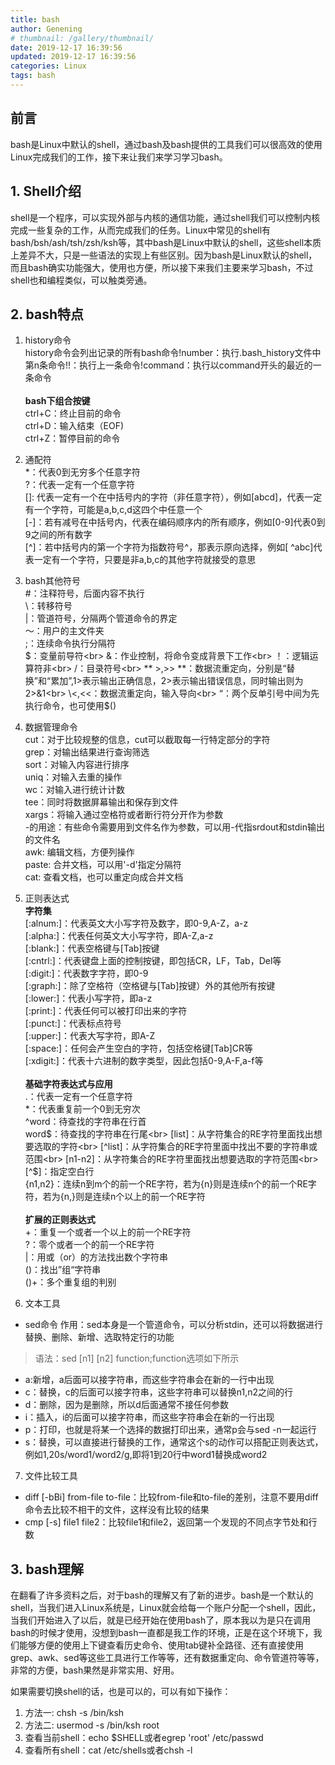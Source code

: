 ```yaml
---
title: bash
author: Genening
# thumbnail: /gallery/thumbnail/
date: 2019-12-17 16:39:56
updated: 2019-12-17 16:39:56
categories: Linux
tags: bash
---
```

## 前言
bash是Linux中默认的shell，通过bash及bash提供的工具我们可以很高效的使用Linux完成我们的工作，接下来让我们来学习学习bash。

## 1. Shell介绍
shell是一个程序，可以实现外部与内核的通信功能，通过shell我们可以控制内核完成一些复杂的工作，从而完成我们的任务。Linux中常见的shell有bash/bsh/ash/tsh/zsh/ksh等，其中bash是Linux中默认的shell，这些shell本质上差异不大，只是一些语法的实现上有些区别。因为bash是Linux默认的shell，而且bash确实功能强大，使用也方便，所以接下来我们主要来学习bash，不过shell也和编程类似，可以触类旁通。
<!--more-->

## 2. bash特点
1. history命令<br>
history命令会列出记录的所有bash命令!number：执行.bash_history文件中第n条命令!!：执行上一条命令!command：执行以command开头的最近的一条命令<br><br>
**bash下组合按键**<br>
ctrl+C：终止目前的命令<br>
ctrl+D：输入结束（EOF)<br>
ctrl+Z：暂停目前的命令

2. 通配符<br>
*：代表0到无穷多个任意字符<br>
?：代表一定有一个任意字符<br>
[]: 代表一定有一个在中括号内的字符（非任意字符），例如[abcd]，代表一定有一个字符，可能是a,b,c,d这四个中任意一个<br>
[-]：若有减号在中括号内，代表在编码顺序内的所有顺序，例如[0-9]代表0到9之间的所有数字<br>
[^]：若中括号内的第一个字符为指数符号^，那表示原向选择，例如[ ^abc]代表一定有一个字符，只要是非a,b,c的其他字符就接受的意思<br>

3. bash其他符号<br>
#：注释符号，后面内容不执行<br>
\：转移符号<br>
|：管道符号，分隔两个管道命令的界定<br>
～：用户的主文件夹<br>
;：连续命令执行分隔符<br>
$：变量前导符<br>
&：作业控制，将命令变成背景下工作<br>
！：逻辑运算符非<br>
/：目录符号<br>
** >,>> **：数据流重定向，分别是“替换”和“累加”,1>表示输出正确信息，2>表示输出错误信息，同时输出则为2>&1<br>
\<,<<：数据流重定向，输入导向<br>
“：两个反单引号中间为先执行命令，也可使用$()<br>

4. 数据管理命令<br>
cut：对于比较规整的信息，cut可以截取每一行特定部分的字符<br>
grep：对输出结果进行查询筛选<br>
sort：对输入内容进行排序<br>
uniq：对输入去重的操作<br>
wc：对输入进行统计计数<br>
tee：同时将数据屏幕输出和保存到文件<br>
xargs：将输入通过空格符或者断行符分开作为参数<br>
-的用途：有些命令需要用到文件名作为参数，可以用-代指srdout和stdin输出的文件名<br>
awk: 编辑文档，方便列操作<br>
paste: 合并文档，可以用'-d'指定分隔符<br>
cat: 查看文档，也可以重定向成合并文档<br>

5. 正则表达式<br>
**字符集**<br>
[:alnum:]：代表英文大小写字符及数字，即0-9,A-Z，a-z<br>
[:alpha:]：代表任何英文大小写字符，即A-Z,a-z<br>
[:blank:]：代表空格键与[Tab]按键<br>
[:cntrl:]：代表键盘上面的控制按键，即包括CR，LF，Tab，Del等<br>
[:digit:]：代表数字字符，即0-9<br>
[:graph:]：除了空格符（空格键与[Tab]按键）外的其他所有按键<br>
[:lower:]：代表小写字符，即a-z<br>
[:print:]：代表任何可以被打印出来的字符<br>
[:punct:]：代表标点符号<br>
[:upper:]：代表大写字符，即A-Z<br>
[:space:]：任何会产生空白的字符，包括空格键[Tab]CR等<br>
[:xdigit:]：代表十六进制的数字类型，因此包括0-9,A-F,a-f等<br><br>
**基础字符表达式与应用**<br>
.：代表一定有一个任意字符<br>
*：代表重复前一个0到无穷次<br>
^word：待查找的字符串在行首<br>
word$：待查找的字符串在行尾<br>
[list]：从字符集合的RE字符里面找出想要选取的字符<br>
[^list]：从字符集合的RE字符里面中找出不要的字符串或范围<br>
[n1-n2]：从字符集合的RE字符里面找出想要选取的字符范围<br>
[^$]：指定空白行<br>
\{n1,n2\}：连续n到m个的前一个RE字符，若为\{n}则是连续n个的前一个RE字符，若为\{n,}则是连续n个以上的前一个RE字符<br>
<br>**扩展的正则表达式**<br>
+：重复一个或者一个以上的前一个RE字符<br>
?：零个或者一个的前一个RE字符<br>
|：用或（or）的方法找出数个字符串<br>
()：找出”组“字符串<br>
()+：多个重复组的判别<br>

6. 文本工具
* sed命令
作用：sed本身是一个管道命令，可以分析stdin，还可以将数据进行替换、删除、新增、选取特定行的功能
>语法：sed [n1] [n2] function;function选项如下所示
* a:新增，a后面可以接字符串，而这些字符串会在新的一行中出现
* c：替换，c的后面可以接字符串，这些字符串可以替换n1,n2之间的行
* d：删除，因为是删除，所以d后面通常不接任何参数
* i：插入，i的后面可以接字符串，而这些字符串会在新的一行出现
* p：打印，也就是将某一个选择的数据打印出来，通常p会与sed -n一起运行
* s：替换，可以直接进行替换的工作，通常这个s的动作可以搭配正则表达式，例如1,20s/word1/word2/g,即将1到20行中word1替换成word2

7. 文件比较工具
* diff [-bBi] from-file to-file：比较from-file和to-file的差别，注意不要用diff命令去比较不相干的文件，这样没有比较的结果
* cmp [-s] file1 file2：比较file1和file2，返回第一个发现的不同点字节处和行数

## 3. bash理解
在翻看了许多资料之后，对于bash的理解又有了新的进步。bash是一个默认的shell，当我们进入Linux系统是，Linux就会给每一个账户分配一个shell，因此，当我们开始进入了以后，就是已经开始在使用bash了，原本我以为是只在调用bash的时候才使用，没想到bash一直都是我工作的环境，正是在这个环境下，我们能够方便的使用上下键查看历史命令、使用tab键补全路径、还有直接使用grep、awk、sed等这些工具进行工作等等，还有数据重定向、命令管道符等等，非常的方便，bash果然是非常实用、好用。

如果需要切换shell的话，也是可以的，可以有如下操作：
1. 方法一: chsh -s /bin/ksh
2. 方法二: usermod -s /bin/ksh root
3. 查看当前shell：echo $SHELL或者egrep 'root' /etc/passwd
4. 查看所有shell：cat /etc/shells或者chsh -l

